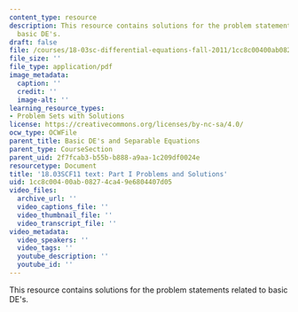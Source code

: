 ```yaml
---
content_type: resource
description: This resource contains solutions for the problem statements related to
  basic DE's.
draft: false
file: /courses/18-03sc-differential-equations-fall-2011/1cc8c00400ab08274ca49e6804407d05_MIT18_03SCF11_ps1_s1s.pdf
file_size: ''
file_type: application/pdf
image_metadata:
  caption: ''
  credit: ''
  image-alt: ''
learning_resource_types:
- Problem Sets with Solutions
license: https://creativecommons.org/licenses/by-nc-sa/4.0/
ocw_type: OCWFile
parent_title: Basic DE's and Separable Equations
parent_type: CourseSection
parent_uid: 2f7fcab3-b55b-b888-a9aa-1c209df0024e
resourcetype: Document
title: '18.03SCF11 text: Part I Problems and Solutions'
uid: 1cc8c004-00ab-0827-4ca4-9e6804407d05
video_files:
  archive_url: ''
  video_captions_file: ''
  video_thumbnail_file: ''
  video_transcript_file: ''
video_metadata:
  video_speakers: ''
  video_tags: ''
  youtube_description: ''
  youtube_id: ''
---
```

This resource contains solutions for the problem statements related to basic DE's.